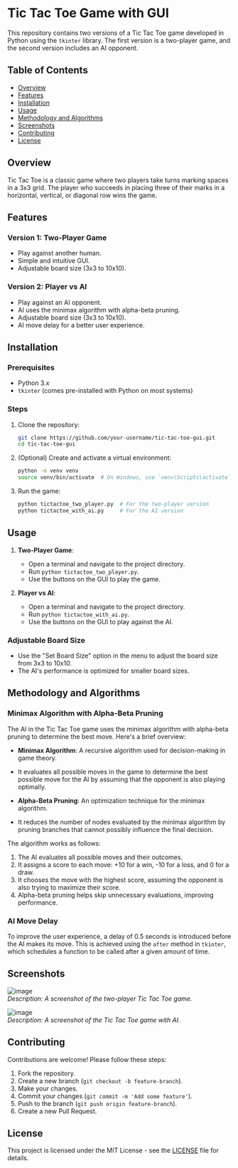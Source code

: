 # Tic Tac Toe Game with GUI

This repository contains two versions of a Tic Tac Toe game developed in Python using the `tkinter` library. 
The first version is a two-player game, and the second version includes an AI opponent.

## Table of Contents

- [Overview](#overview)
- [Features](#features)
- [Installation](#installation)
- [Usage](#usage)
- [Methodology and Algorithms](#methodology-and-algorithms)
- [Screenshots](#screenshots)
- [Contributing](#contributing)
- [License](#license)

## Overview

Tic Tac Toe is a classic game where two players take turns marking spaces in a 3x3 grid. 
The player who succeeds in placing three of their marks in a horizontal, vertical, or diagonal row wins the game.

## Features

### Version 1: Two-Player Game

- Play against another human.
- Simple and intuitive GUI.
- Adjustable board size (3x3 to 10x10).

### Version 2: Player vs AI

- Play against an AI opponent.
- AI uses the minimax algorithm with alpha-beta pruning.
- Adjustable board size (3x3 to 10x10).
- AI move delay for a better user experience.

## Installation

### Prerequisites

- Python 3.x
- `tkinter` (comes pre-installed with Python on most systems)

### Steps

1. Clone the repository:
   ```bash
   git clone https://github.com/your-username/tic-tac-toe-gui.git
   cd tic-tac-toe-gui
   ```

2. (Optional) Create and activate a virtual environment:
   ```bash
   python -m venv venv
   source venv/bin/activate  # On Windows, use `venv\Scripts\activate`
   ```

3. Run the game:
   ```bash
   python tictactoe_two_player.py  # For the two-player version
   python tictactoe_with_ai.py     # For the AI version
   ```

## Usage

1. **Two-Player Game**:
   - Open a terminal and navigate to the project directory.
   - Run `python tictactoe_two_player.py`.
   - Use the buttons on the GUI to play the game.

2. **Player vs AI**:
   - Open a terminal and navigate to the project directory.
   - Run `python tictactoe_with_ai.py`.
   - Use the buttons on the GUI to play against the AI.

### Adjustable Board Size

- Use the "Set Board Size" option in the menu to adjust the board size from 3x3 to 10x10.
- The AI's performance is optimized for smaller board sizes.

## Methodology and Algorithms

### Minimax Algorithm with Alpha-Beta Pruning

The AI in the Tic Tac Toe game uses the minimax algorithm with alpha-beta pruning to determine the best move. Here's a brief overview:

- **Minimax Algorithm**: A recursive algorithm used for decision-making in game theory.
- It evaluates all possible moves in the game to determine the best possible move for the AI by assuming that the opponent is also playing optimally.

- **Alpha-Beta Pruning**: An optimization technique for the minimax algorithm.
- It reduces the number of nodes evaluated by the minimax algorithm by pruning branches that cannot possibly influence the final decision.

The algorithm works as follows:
1. The AI evaluates all possible moves and their outcomes.
2. It assigns a score to each move: +10 for a win, -10 for a loss, and 0 for a draw.
3. It chooses the move with the highest score, assuming the opponent is also trying to maximize their score.
4. Alpha-beta pruning helps skip unnecessary evaluations, improving performance.

### AI Move Delay

To improve the user experience, a delay of 0.5 seconds is introduced before the AI makes its move. 
This is achieved using the `after` method in `tkinter`, which schedules a function to be called after a given amount of time.

## Screenshots

![image](https://github.com/GZ-Starter/Tic-tac-Toe/assets/126936908/34b10ffa-bdb8-4c73-badf-c637d1eb4810)  
*Description: A screenshot of the two-player Tic Tac Toe game.*  

![image](https://github.com/GZ-Starter/Tic-tac-Toe/assets/126936908/a872e6c8-7fb3-440d-b011-ce353c3919a8)  
*Description: A screenshot of the Tic Tac Toe game with AI.*

## Contributing

Contributions are welcome! Please follow these steps:

1. Fork the repository.
2. Create a new branch (`git checkout -b feature-branch`).
3. Make your changes.
4. Commit your changes (`git commit -m 'Add some feature'`).
5. Push to the branch (`git push origin feature-branch`).
6. Create a new Pull Request.

## License

This project is licensed under the MIT License - see the [LICENSE](LICENSE) file for details.
